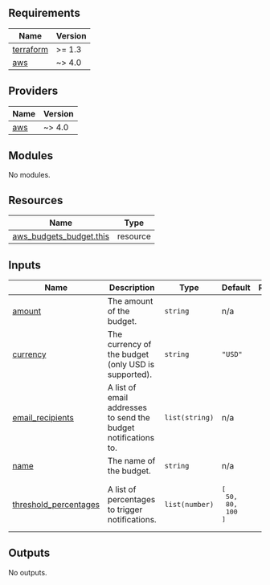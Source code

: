 <!-- BEGIN_TF_DOCS -->
## Requirements

| Name | Version |
|------|---------|
| <a name="requirement_terraform"></a> [terraform](#requirement\_terraform) | >= 1.3 |
| <a name="requirement_aws"></a> [aws](#requirement\_aws) | ~> 4.0 |

## Providers

| Name | Version |
|------|---------|
| <a name="provider_aws"></a> [aws](#provider\_aws) | ~> 4.0 |

## Modules

No modules.

## Resources

| Name | Type |
|------|------|
| [aws_budgets_budget.this](https://registry.terraform.io/providers/hashicorp/aws/latest/docs/resources/budgets_budget) | resource |

## Inputs

| Name | Description | Type | Default | Required |
|------|-------------|------|---------|:--------:|
| <a name="input_amount"></a> [amount](#input\_amount) | The amount of the budget. | `string` | n/a | yes |
| <a name="input_currency"></a> [currency](#input\_currency) | The currency of the budget (only USD is supported). | `string` | `"USD"` | no |
| <a name="input_email_recipients"></a> [email\_recipients](#input\_email\_recipients) | A list of email addresses to send the budget notifications to. | `list(string)` | n/a | yes |
| <a name="input_name"></a> [name](#input\_name) | The name of the budget. | `string` | n/a | yes |
| <a name="input_threshold_percentages"></a> [threshold\_percentages](#input\_threshold\_percentages) | A list of percentages to trigger notifications. | `list(number)` | <pre>[<br>  50,<br>  80,<br>  100<br>]</pre> | no |

## Outputs

No outputs.
<!-- END_TF_DOCS -->